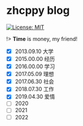 # zhcppy blog

[![License: MIT](https://img.shields.io/badge/License-MIT-yellow.svg?style=flat-square)](https://github.com/zhcppy/zhcppy.github.io/blob/master/LICENSE)

!> **Time** is money, my friend!

- [x] 2013.09.10    大学
- [x] 2015.00.00    经历
- [x] 2016.00.00    学习
- [x] 2017.05.09    理想
- [x] 2017.06.30    社会
- [x] 2018.07.30    工作
- [x] 2019.04.30    爱情
- [ ] 2020
- [ ] 2021
- [ ] 2022
